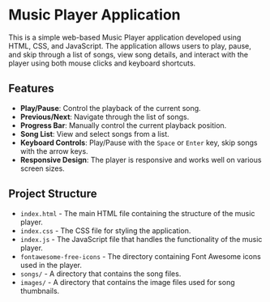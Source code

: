 # Music Player Application

This is a simple web-based Music Player application developed using HTML, CSS, and JavaScript. The application allows users to play, pause, and skip through a list of songs, view song details, and interact with the player using both mouse clicks and keyboard shortcuts.

## Features

- **Play/Pause**: Control the playback of the current song.
- **Previous/Next**: Navigate through the list of songs.
- **Progress Bar**: Manually control the current playback position.
- **Song List**: View and select songs from a list.
- **Keyboard Controls**: Play/Pause with the `Space` or `Enter` key, skip songs with the arrow keys.
- **Responsive Design**: The player is responsive and works well on various screen sizes.

## Project Structure

- `index.html` - The main HTML file containing the structure of the music player.
- `index.css` - The CSS file for styling the application.
- `index.js` - The JavaScript file that handles the functionality of the music player.
- `fontawesome-free-icons` - The directory containing Font Awesome icons used in the player.
- `songs/` - A directory that contains the song files.
- `images/` - A directory that contains the image files used for song thumbnails.
